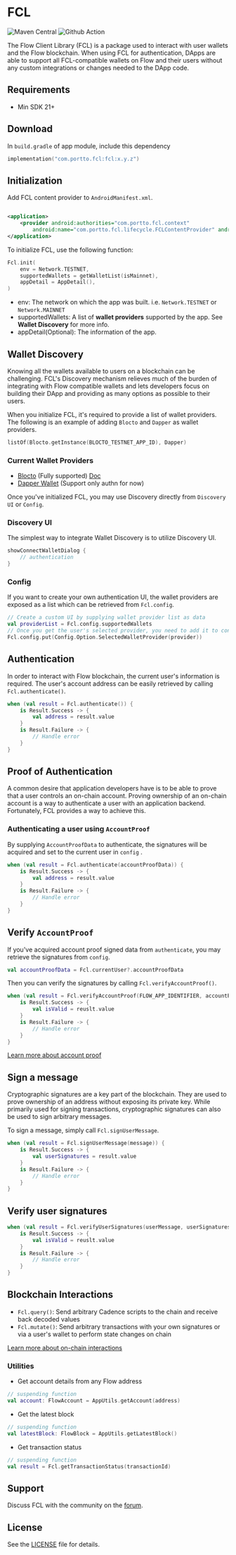 # FCL

![Maven Central](https://img.shields.io/maven-central/v/com.portto.fcl/fcl?color=%230075FF&label=maven%20central)
![Github Action](https://github.com/portto/fcl-android/actions/workflows/ci.yml/badge.svg)

The Flow Client Library (FCL) is a package used to interact with user wallets and the Flow
blockchain. When using FCL for authentication, DApps are able to support all FCL-compatible wallets
on Flow and their users without any custom integrations or changes needed to the DApp code.

Requirements
-------

- Min SDK 21+

Download
-------
In `build.gradle` of app module, include this dependency

```kotlin
implementation("com.portto.fcl:fcl:x.y.z")
```

Initialization
-------
Add FCL content provider to `AndroidManifest.xml`.

```xml

<application>
    <provider android:authorities="com.portto.fcl.context"
        android:name="com.portto.fcl.lifecycle.FCLContentProvider" android:exported="false" />
</application>
```

To initialize FCL, use the following function:

```kotlin
Fcl.init(
    env = Network.TESTNET,
    supportedWallets = getWalletList(isMainnet),
    appDetail = AppDetail(),
)
```

- env: The network on which the app was built. i.e. `Network.TESTNET` or `Network.MAINNET`
- supportedWallets: A list of **wallet providers** supported by the app. See **Wallet Discovery**
  for more info.
- appDetail(Optional): The information of the app.

Wallet Discovery
-------
Knowing all the wallets available to users on a blockchain can be challenging. FCL's Discovery
mechanism relieves much of the burden of integrating with Flow compatible wallets and lets
developers focus on building their DApp and providing as many options as possible to their users.

When you initialize FCL, it's required to provide a list of wallet providers. The following is an
example of adding `Blocto` and `Dapper` as wallet providers.

```kotlin
listOf(Blocto.getInstance(BLOCTO_TESTNET_APP_ID), Dapper)
```

### Current Wallet Providers

- [Blocto][1] (Fully supported) [Doc][7]
- [Dapper Wallet][2] (Support only authn for now)

Once you've initialized FCL, you may use Discovery directly from `Discovery UI` or `Config`.

### Discovery UI

The simplest way to integrate Wallet Discovery is to utilize Discovery UI.

```kotlin
showConnectWalletDialog {
    // authentication
}
```

### Config

If you want to create your own authentication UI, the wallet providers are exposed as a list which
can be retrieved from
`Fcl.config`.

```kotlin
// Create a custom UI by supplying wallet provider list as data
val providerList = Fcl.config.supportedWallets
// Once you get the user's selected provider, you need to add it to config
Fcl.config.put(Config.Option.SelectedWalletProvider(provider))
```

Authentication
-------
In order to interact with Flow blockchain, the current user's information is required. The user's
account address can be easily retrieved by calling `Fcl.authenticate()`.

```kotlin
when (val result = Fcl.authenticate()) {
    is Result.Success -> {
        val address = result.value
    }
    is Result.Failure -> {
        // Handle error
    }
}
```

Proof of Authentication
-------
A common desire that application developers have is to be able to prove that a user controls an
on-chain account. Proving ownership of an on-chain account is a way to authenticate a user with an
application backend. Fortunately, FCL provides a way to achieve this.

### Authenticating a user using `AccountProof`

By supplying `AccountProofData` to authenticate, the signatures will be acquired and set to the
current user in `config`
.

```kotlin
when (val result = Fcl.authenticate(accountProofData)) {
    is Result.Success -> {
        val address = result.value
    }
    is Result.Failure -> {
        // Handle error
    }
}


```

Verify `AccountProof`
-------
If you've acquired account proof signed data from `authenticate`, you may retrieve the signatures
from `config`.

```kotlin
val accountProofData = Fcl.currentUser?.accountProofData
```

Then you can verify the signatures by calling `Fcl.verifyAccountProof()`.

```kotlin
when (val result = Fcl.verifyAccountProof(FLOW_APP_IDENTIFIER, accountProofData)) {
    is Result.Success -> {
        val isValid = reuslt.value
    }
    is Result.Failure -> {
        // Handle error
    }
}
```

[Learn more about account proof][3]

Sign a message
-------
Cryptographic signatures are a key part of the blockchain. They are used to prove ownership of an
address without exposing its private key. While primarily used for signing transactions,
cryptographic signatures can also be used to sign arbitrary messages.

To sign a message, simply call `Fcl.signUserMessage`.

```kotlin
when (val result = Fcl.signUserMessage(message)) {
    is Result.Success -> {
        val userSignatures = result.value
    }
    is Result.Failure -> {
        // Handle error
    }
}
```

Verify user signatures
-------

```kotlin
when (val result = Fcl.verifyUserSignatures(userMessage, userSignatures)) {
    is Result.Success -> {
        val isValid = reuslt.value
    }
    is Result.Failure -> {
        // Handle error 
    }
}
```

Blockchain Interactions
-------

- `Fcl.query()`: Send arbitrary Cadence scripts to the chain and receive back decoded values
- `Fcl.mutate()`: Send arbitrary transactions with your own signatures or via a user's wallet to
  perform state changes on chain

[Learn more about on-chain interactions][4]

### Utilities

- Get account details from any Flow address

```kotlin
// suspending function
val account: FlowAccount = AppUtils.getAccount(address)
```

- Get the latest block

```kotlin
// suspending function
val latestBlock: FlowBlock = AppUtils.getLatestBlock()
```

- Get transaction status

```kotlin
// suspending function
val result = Fcl.getTransactionStatus(transactionId)
```

Support
-------
Discuss FCL with the community on the [forum][5].

License
-------
See the [LICENSE][6] file for details.

[1]: https://portto.com

[2]: https://www.meetdapper.com

[3]: https://developers.flow.com/tools/fcl-js/reference/proving-authentication#authenticating-a-user-using-account-proof

[4]: https://docs.onflow.org/fcl/reference/api/#on-chain-interactions

[5]: https://forum.onflow.org/c/developer-tools/flow-fcl/22

[6]: https://github.com/portto/fcl-android/blob/main/LICENSE

[7]: https://docs.blocto.app/blocto-sdk/android-sdk/flow
